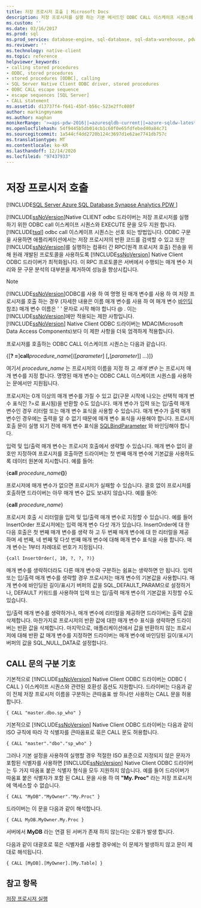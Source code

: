 ```yaml
---
title: 저장 프로시저 호출 | Microsoft Docs
description: 저장 프로시저를 실행 하는 기본 메서드인 ODBC CALL 이스케이프 시퀀스에 대해 알아봅니다. Native Client ODBC 드라이버는 Transact-sql 실행도 지원 합니다.
ms.custom: ''
ms.date: 03/16/2017
ms.prod: sql
ms.prod_service: database-engine, sql-database, sql-data-warehouse, pdw
ms.reviewer: ''
ms.technology: native-client
ms.topic: reference
helpviewer_keywords:
- calling stored procedures
- ODBC, stored procedures
- stored procedures [ODBC], calling
- SQL Server Native Client ODBC driver, stored procedures
- ODBC CALL escape sequence
- escape sequences [SQL Server]
- CALL statement
ms.assetid: d13737f4-f641-45bf-b56c-523e2ffc080f
author: markingmyname
ms.author: maghan
monikerRange: '>=aps-pdw-2016||=azuresqldb-current||=azure-sqldw-latest||>=sql-server-2016||>=sql-server-linux-2017||=azuresqldb-mi-current'
ms.openlocfilehash: 54f9445b5db014cb1c60f0e65fdfebed40a84c71
ms.sourcegitcommit: 1a544cf4dd2720b124c3697d1e62ae7741db757c
ms.translationtype: MT
ms.contentlocale: ko-KR
ms.lasthandoff: 12/14/2020
ms.locfileid: "97437933"
---
```

# <a name="calling-a-stored-procedure"></a>저장 프로시저 호출
[!INCLUDE[SQL Server Azure SQL Database Synapse Analytics PDW ](../../includes/applies-to-version/sql-asdb-asdbmi-asa-pdw.md)]

  [!INCLUDE[ssNoVersion](../../includes/ssnoversion-md.md)]Native CLIENT odbc 드라이버는 저장 프로시저를 실행 하기 위한 ODBC call 이스케이프 시퀀스와 EXECUTE 문을 모두 지원 합니다. [!INCLUDE[tsql](../../includes/tsql-md.md)] [](../../t-sql/language-elements/execute-transact-sql.md) odbc call 이스케이프 시퀀스는 선호 되는 방법입니다. ODBC 구문을 사용하면 애플리케이션에서는 저장 프로시저의 반환 코드를 검색할 수 있고 또한 [!INCLUDE[ssNoVersion](../../includes/ssnoversion-md.md)]를 실행하는 컴퓨터 간 RPC(원격 프로시저 호출) 전송을 위해 원래 개발된 프로토콜을 사용하도록 [!INCLUDE[ssNoVersion](../../includes/ssnoversion-md.md)] Native Client ODBC 드라이버가 최적화됩니다. 이 RPC 프로토콜은 서버에서 수행되는 매개 변수 처리와 문 구문 분석의 대부분을 제거하여 성능을 향상시킵니다.  
  
> [!NOTE]  
>  [!INCLUDE[ssNoVersion](../../includes/ssnoversion-md.md)]ODBC를 사용 하 여 명명 된 매개 변수를 사용 하 여 저장 프로시저를 호출 하는 경우 (자세한 내용은 이름 매개 변수를 사용 하 여 매개 변수 [바인딩](../../odbc/reference/develop-app/binding-parameters-by-name-named-parameters.md)참조) 매개 변수 이름은 ' ' 문자로 시작 해야 합니다 \@ . 이는 [!INCLUDE[ssNoVersion](../../includes/ssnoversion-md.md)]에만 적용되는 제한 사항입니다. [!INCLUDE[ssNoVersion](../../includes/ssnoversion-md.md)] Native Client ODBC 드라이버는 MDAC(Microsoft Data Access Components)보다 이 제한 사항을 더욱 엄격하게 적용합니다.  
  
 프로시저를 호출하는 ODBC CALL 이스케이프 시퀀스는 다음과 같습니다.  
  
 {[**? =**]**call**_procedure_name_[([*parameter*] [**,**[*parameter*]] ...)]}  
  
 여기서 *procedure_name* 는 프로시저의 이름을 지정 하 고 *매개 변수* 는 프로시저 매개 변수를 지정 합니다. 명명된 매개 변수는 ODBC CALL 이스케이프 시퀀스를 사용하는 문에서만 지원됩니다.  
  
 프로시저는 0개 이상의 매개 변수를 가질 수 있고 값(구문 시작에 나오는 선택적 매개 변수 표식인 ?=로 표시됨)을 반환할 수도 있습니다. 매개 변수가 입력 또는 입/출력 매개 변수인 경우 리터럴 또는 매개 변수 표식을 사용할 수 있습니다. 매개 변수가 출력 매개 변수인 경우에는 출력을 알 수 없기 때문에 매개 변수 표식을 사용해야 합니다. 프로시저 호출 문이 실행 되기 전에 매개 변수 표식을 [SQLBindParameter](../../relational-databases/native-client-odbc-api/sqlbindparameter.md) 와 바인딩해야 합니다.  
  
 입력 및 입/출력 매개 변수는 프로시저 호출에서 생략할 수 있습니다. 매개 변수 없이 괄호만 지정하여 프로시저를 호출하면 드라이버는 첫 번째 매개 변수에 기본값을 사용하도록 데이터 원본에 지시합니다. 예를 들어:  
  
 {**call** _procedure_name_**()**}  
  
 프로시저에 매개 변수가 없으면 프로시저가 실패할 수 있습니다. 괄호 없이 프로시저를 호출하면 드라이버는 아무 매개 변수 값도 보내지 않습니다. 예를 들어:  
  
 {**call** _procedure_name_}  
  
 프로시저 호출 시 리터럴을 입력 및 입/출력 매개 변수로 지정할 수 있습니다. 예를 들어 InsertOrder 프로시저에는 입력 매개 변수 다섯 개가 있습니다. InsertOrder에 대 한 다음 호출은 첫 번째 매개 변수를 생략 하 고 두 번째 매개 변수에 대 한 리터럴을 제공 하며 세 번째, 네 번째 및 다섯 번째 매개 변수에 대해 매개 변수 표식을 사용 합니다. 매개 변수는 1부터 차례대로 번호가 지정됩니다.  
  
```  
{call InsertOrder(, 10, ?, ?, ?)}  
```  
  
 매개 변수를 생략하더라도 다른 매개 변수와 구분하는 쉼표는 생략하면 안 됩니다. 입력 또는 입/출력 매개 변수를 생략할 경우 프로시저는 매개 변수의 기본값을 사용합니다. 매개 변수에 바인딩된 길이/표시기 버퍼의 값을 SQL_DEFAULT_PARAM으로 설정하거나, DEFAULT 키워드를 사용하여 입력 또는 입/출력 매개 변수의 기본값을 지정할 수도 있습니다.  
  
 입/출력 매개 변수를 생략하거나, 매개 변수에 리터럴을 제공하면 드라이버는 출력 값을 삭제합니다. 마찬가지로 프로시저의 반환 값에 대한 매개 변수 표식을 생략하면 드라이버는 반환 값을 삭제합니다. 마지막으로, 애플리케이션에서 값을 반환하지 않는 프로시저에 대해 반환 값 매개 변수를 지정하면 드라이버는 매개 변수에 바인딩된 길이/표시기 버퍼의 값을 SQL_NULL_DATA로 설정합니다.  
  
## <a name="delimiters-in-call-statements"></a>CALL 문의 구분 기호  
 기본적으로 [!INCLUDE[ssNoVersion](../../includes/ssnoversion-md.md)] Native Client ODBC 드라이버는 ODBC { CALL } 이스케이프 시퀀스와 관련된 호환성 옵션도 지원합니다. 드라이버는 다음과 같이 전체 저장 프로시저 이름을 구분하는 큰따옴표 쌍 하나만 사용하는 CALL 문을 허용합니다.  
  
```  
{ CALL "master.dbo.sp_who" }  
```  
  
 기본적으로 [!INCLUDE[ssNoVersion](../../includes/ssnoversion-md.md)] Native Client ODBC 드라이버는 다음과 같이 ISO 규칙에 따라 각 식별자를 큰따옴표로 묶은 CALL 문도 허용합니다.  
  
```  
{ CALL "master"."dbo"."sp_who" }  
```  
  
 그러나 기본 설정을 사용하여 실행할 경우 적절한 ISO 표준으로 지정되지 않은 문자가 포함된 식별자를 사용하면 [!INCLUDE[ssNoVersion](../../includes/ssnoversion-md.md)] Native Client ODBC 드라이버는 두 가지 따옴표 붙은 식별자 형식을 모두 지원하지 않습니다. 예를 들어 드라이버가 따옴표 붙은 식별자가 포함 된 CALL 문을 사용 하 여 **"My. Proc"** 라는 저장 프로시저에 액세스할 수 없습니다.  
  
```  
{ CALL "MyDB"."MyOwner"."My.Proc" }  
```  
  
 드라이버는 이 문을 다음과 같이 해석합니다.  
  
```  
{ CALL MyDB.MyOwner.My.Proc }  
```  
  
 서버에서 **MyDB** 라는 연결 된 서버가 존재 하지 않는다는 오류가 발생 합니다.  
  
 다음과 같이 대괄호로 묶은 식별자를 사용할 경우에는 이 문제가 발생하지 않고 문이 제대로 해석됩니다.  
  
```  
{ CALL [MyDB].[MyOwner].[My.Table] }  
```  
  
## <a name="see-also"></a>참고 항목  
 [저장 프로시저 실행](../../relational-databases/native-client-odbc-stored-procedures/running-stored-procedures.md)  
  
